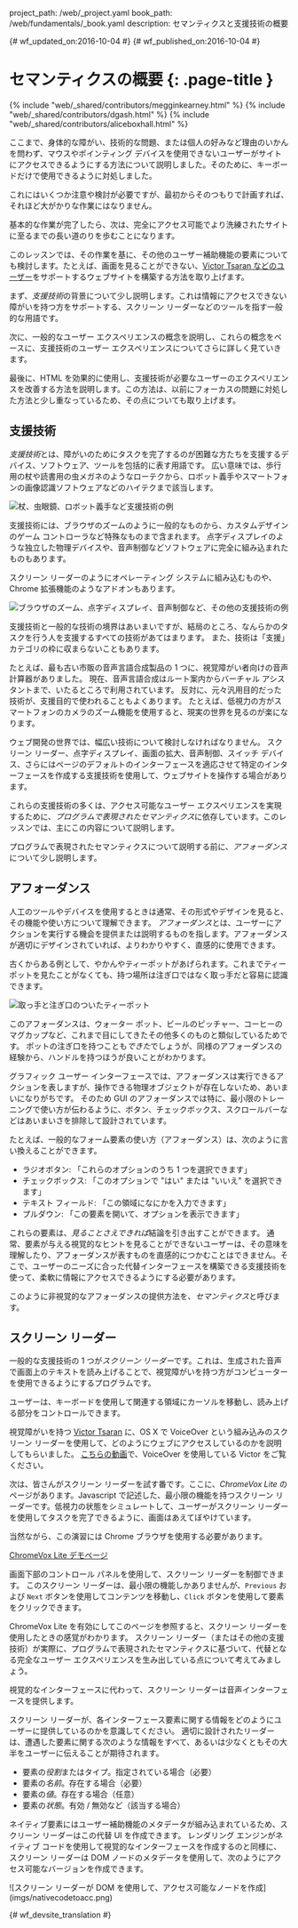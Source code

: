 project_path: /web/_project.yaml
book_path: /web/fundamentals/_book.yaml
description: セマンティクスと支援技術の概要


{# wf_updated_on:2016-10-04 #}
{# wf_published_on:2016-10-04 #}

#  セマンティクスの概要 {: .page-title }

{% include "web/_shared/contributors/megginkearney.html" %}
{% include "web/_shared/contributors/dgash.html" %}
{% include "web/_shared/contributors/aliceboxhall.html" %}



ここまで、身体的な障がい、技術的な問題、または個人の好みなど理由のいかんを問わず、マウスやポインティング デバイスを使用できないユーザーがサイトにアクセスできるようにする方法について説明しました。そのために、キーボードだけで使用できるように対処しました。

これにはいくつか注意や検討が必要ですが、最初からそのつもりで計画すれば、それほど大がかりな作業にはなりません。

基本的な作業が完了したら、次は、完全にアクセス可能でより洗練されたサイトに至るまでの長い道のりを歩むことになります。


このレッスンでは、その作業を基に、その他のユーザー補助機能の要素についても検討します。たとえば、画面を見ることができない、[Victor Tsaran などのユーザー](/web/fundamentals/accessibility/#understanding-users-diversity)をサポートするウェブサイトを構築する方法を取り上げます。




まず、*支援技術*の背景について少し説明します。これは情報にアクセスできない障がいを持つ方をサポートする、スクリーン リーダーなどのツールを指す一般的な用語です。



次に、一般的なユーザー エクスペリエンスの概念を説明し、これらの概念をベースに、支援技術のユーザー エクスペリエンスについてさらに詳しく見ていきます。


最後に、HTML を効果的に使用し、支援技術が必要なユーザーのエクスペリエンスを改善する方法を説明します。この方法は、以前にフォーカスの問題に対処した方法と少し重なっているため、その点についても取り上げます。



##  支援技術

*支援技術*とは、障がいのためにタスクを完了するのが困難な方たちを支援するデバイス、ソフトウェア、ツールを包括的に表す用語です。
広い意味では、歩行用の杖や読書用の虫メガネのようなローテクから、ロボット義手やスマートフォンの画像認識ソフトウェアなどのハイテクまで該当します。




![杖、虫眼鏡、ロボット義手など支援技術の例](imgs/assistive-tech1.png)


支援技術には、ブラウザのズームのように一般的なものから、カスタムデザインのゲーム コントローラなど特殊なものまで含まれます。
点字ディスプレイのような独立した物理デバイスや、音声制御などソフトウェアに完全に組み込まれたものもあります。

スクリーン リーダーのようにオペレーティング システムに組み込むものや、Chrome 拡張機能のようなアドオンもあります。


![ブラウザのズーム、点字ディスプレイ、音声制御など、その他の支援技術の例](imgs/assistive-tech2.png)


支援技術と一般的な技術の境界はあいまいですが、結局のところ、なんらかのタスクを行う人を支援するすべての技術があてはまります。
また、技術は「支援」カテゴリの枠に収まらないこともあります。


たとえば、最も古い市販の音声言語合成製品の 1 つに、視覚障がい者向けの音声計算器がありました。
現在、音声言語合成はルート案内からバーチャル アシスタントまで、いたるところで利用されています。
反対に、元々汎用目的だった技術が、支援目的で使われることもよくあります。
たとえば、低視力の方がスマートフォンのカメラのズーム機能を使用すると、現実の世界を見るのが楽になります。



ウェブ開発の世界では、幅広い技術について検討しなければなりません。
スクリーン リーダー、点字ディスプレイ、画面の拡大、音声制御、スイッチ デバイス、さらにはページのデフォルトのインターフェースを適応させて特定のインターフェースを作成する支援技術を使用して、ウェブサイトを操作する場合があります。




これらの支援技術の多くは、アクセス可能なユーザー エクスペリエンスを実現するために、*プログラムで表現されたセマンティクス*に依存しています。このレッスンでは、主にこの内容について説明します。

プログラムで表現されたセマンティクスについて説明する前に、*アフォーダンス*について少し説明します。


##  アフォーダンス

人工のツールやデバイスを使用するときは通常、その形式やデザインを見ると、その機能や使い方について理解できます。
*アフォーダンス*とは、ユーザーにアクションを実行する機会を提供または説明するものを指します。アフォーダンスが適切にデザインされていれば、よりわかりやすく、直感的に使用できます。



古くからある例として、やかんやティーポットがあげられます。これまでティーポットを見たことがなくても、持つ場所は注ぎ口ではなく取っ手だと容易に認識できます。



![取っ手と注ぎ口のついたティーポット](imgs/teapot.png)

このアフォーダンスは、ウォーター ポット、ビールのピッチャー、コーヒーのマグカップなど、これまで目にしてきたその他多くのものと類似しているためです。
ポットの注ぎ口を持つことも*できた*でしょうが、同様のアフォーダンスの経験から、ハンドルを持つほうが良いことがわかります。



グラフィック ユーザー インターフェースでは、アフォーダンスは実行できるアクションを表しますが、操作できる物理オブジェクトが存在しないため、あいまいになりがちです。
そのため GUI のアフォーダンスでは特に、最小限のトレーニングで使い方が伝わるように、ボタン、チェックボックス、スクロールバーなどはあいまいさを排除して設計されています。




たとえば、一般的なフォーム要素の使い方（アフォーダンス）は、次のように言い換えることができます。


 - ラジオボタン: 「これらのオプションのうち 1 つを選択できます」
 - チェックボックス: 「このオプションで "はい" または "いいえ" を選択できます」
 - テキスト フィールド: 「この領域になにかを入力できます」
 - プルダウン: 「この要素を開いて、オプションを表示できます」

これらの要素は、*見ることさえできれば*結論を引き出すことができます。
通常、要素が与える視覚的なヒントを見ることができないユーザーは、その意味を理解したり、アフォーダンスが表すものを直感的につかむことはできません。そこで、ユーザーのニーズに合った代替インターフェースを構築できる支援技術を使って、柔軟に情報にアクセスできるようにする必要があります。





このように非視覚的なアフォーダンスの提供方法を、*セマンティクス*と呼びます。

## スクリーン リーダー

一般的な支援技術の 1 つが*スクリーン リーダー*です。これは、生成された音声で画面上のテキストを読み上げることで、視覚障がいを持つ方がコンピューターを使用できるようにするプログラムです。

ユーザーは、キーボードを使用して関連する領域にカーソルを移動し、読み上げる部分をコントロールできます。


視覚障がいを持つ [Victor
Tsaran](/web/fundamentals/accessibility/#understanding-users-diversity)
 に、OS X で VoiceOver という組み込みのスクリーン リーダーを使用して、どのようにウェブにアクセスしているのかを説明してもらいました。
[こちらの動画](https://www.youtube.com/watch?v=QW_dUs9D1oQ)で、VoiceOver を使用している Victor をご覧ください。


次は、皆さんがスクリーン リーダーを試す番です。ここに、*ChromeVox
Lite* のページがあります。Javascript で記述した、最小限の機能を持つスクリーン リーダーです。低視力の状態をシミュレートして、ユーザーがスクリーン リーダーを使用してタスクを完了できるように、画面はあえてぼやけています。

当然ながら、この演習には Chrome ブラウザを使用する必要があります。


[ChromeVox Lite デモページ](http://udacity.github.io/ud891/lesson3-semantics-built-in/02-chromevox-lite/)

画面下部のコントロール パネルを使用して、スクリーン リーダーを制御できます。
このスクリーン リーダーは、最小限の機能しかありませんが、`Previous` および `Next` ボタンを使用してコンテンツを移動し、`Click` ボタンを使用して要素をクリックできます。



ChromeVox Lite を有効にしてこのページを参照すると、スクリーン リーダーを使用したときの感覚がわかります。
スクリーン リーダー（またはその他の支援技術）が実際に、プログラムで表現されたセマンティクスに基づいて、代替となる完全なユーザー エクスペリエンスを生み出している点について考えてみましょう。

視覚的なインターフェースに代わって、スクリーン リーダーは音声インターフェースを提供します。


スクリーン リーダーが、各インターフェース要素に関する情報をどのようにユーザーに提供しているのかを意識してください。
適切に設計されたリーダーは、遭遇した要素に関する次のような情報をすべて、あるいは少なくともその大半をユーザーに伝えることが期待されます。


 - 要素の*役割*またはタイプ。指定されている場合（必要）
 - 要素の*名前*。存在する場合（必要）
 - 要素の*値*。存在する場合（任意）
 - 要素の*状態*。有効 / 無効など（該当する場合）


ネイティブ要素にはユーザー補助機能のメタデータが組み込まれているため、スクリーン リーダーはこの代替 UI を作成できます。
レンダリング エンジンがネイティブ コードを使用して視覚的なインターフェースを作成するのと同様に、スクリーン リーダーは DOM ノードのメタデータを使用して、次のようにアクセス可能なバージョンを作成できます。




![スクリーン リーダーが DOM を使用して、アクセス可能なノードを作成]
(imgs/nativecodetoacc.png)


{# wf_devsite_translation #}
